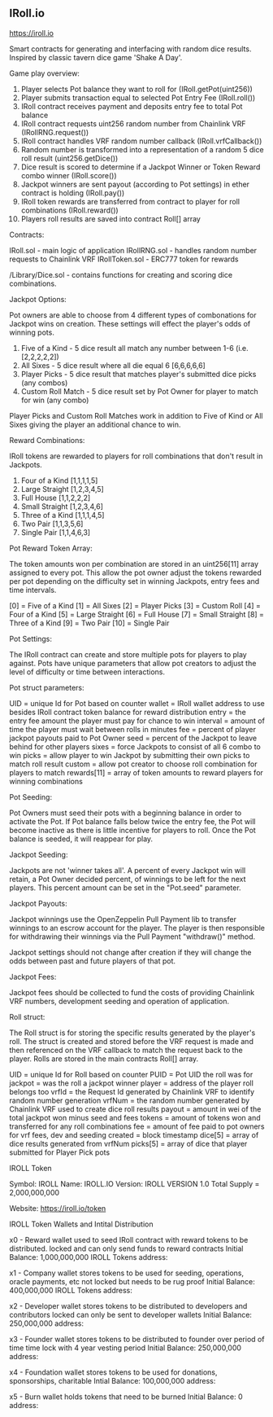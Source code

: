 ## IRoll.io 

https://iroll.io

Smart contracts for generating and interfacing with random dice results.  Inspired by classic tavern dice game 'Shake A Day'.

Game play overview:

01. Player selects Pot balance they want to roll for (IRoll.getPot(uint256))
02. Player submits transaction equal to selected Pot Entry Fee (IRoll.roll())
03. IRoll contract receives payment and deposits entry fee to total Pot balance 
04. IRoll contract requests uint256 random number from Chainlink VRF (IRollRNG.request())
05. IRoll contract handles VRF random number callback (IRoll.vrfCallback())
06. Random number is transformed into a representation of a random 5 dice roll result (uint256.getDice())
07. Dice result is scored to determine if a Jackpot Winner or Token Reward combo winner (IRoll.score())
08. Jackpot winners are sent payout (according to Pot settings) in ether contract is holding (IRoll.pay())
09. IRoll token rewards are transferred from contract to player for roll combinations (IRoll.reward()) 
10. Players roll results are saved into contract Roll[] array

Contracts:

IRoll.sol - main logic of application
IRollRNG.sol - handles random number requests to Chainlink VRF
IRollToken.sol - ERC777 token for rewards

/Library/Dice.sol - contains functions for creating and scoring dice combinations.

Jackpot Options:

Pot owners are able to choose from 4 different types of combonations for Jackpot wins on creation.
These settings will effect the player's odds of winning pots.

1. Five of a Kind - 5 dice result all match any number between 1-6 (i.e. [2,2,2,2,2])
2. All Sixes - 5 dice result where all die equal 6 [6,6,6,6,6]
3. Player Picks - 5 dice result that matches player's submitted dice picks (any combos)
4. Custom Roll Match - 5 dice result set by Pot Owner for player to match for win (any combo)

Player Picks and Custom Roll Matches work in addition to Five of Kind or All Sixes giving the player an additional chance to win.

Reward Combinations:

IRoll tokens are rewarded to players for roll combinations that don't result in Jackpots.

1. Four of a Kind   [1,1,1,1,5]
2. Large Straight   [1,2,3,4,5]
3. Full House       [1,1,2,2,2]
4. Small Straight   [1,2,3,4,6]
5. Three of a Kind  [1,1,1,4,5]
6. Two Pair         [1,1,3,5,6]
7. Single Pair      [1,1,4,6,3]


Pot Reward Token Array:

The token amounts won per combination are stored in an uint256[11] array assigned to every pot. This allow the pot owner adjust the tokens rewarded per pot depending on the difficulty set in winning Jackpots, entry fees and time intervals.

[0]  = Five of a Kind
[1]  = All Sixes
[2]  = Player Picks
[3]  = Custom Roll
[4]  = Four of a Kind
[5]  = Large Straight
[6]  = Full House
[7]  = Small Straight
[8]  = Three of a Kind
[9]  = Two Pair
[10] = Single Pair

Pot Settings:

The IRoll contract can create and store multiple pots for players to play against.  Pots have unique parameters that allow pot creators to adjust the level of difficulty or time between interactions.

Pot struct parameters:

UID      = unique Id for Pot based on counter
wallet   = IRoll wallet address to use besides IRoll contract token balance for reward distribution
entry    = the entry fee amount the player must pay for chance to win
interval = amount of time the player must wait between rolls in minutes
fee      = percent of player jackpot payouts paid to Pot Owner
seed     = percent of the Jackpot to leave behind for other players 
sixes    = force Jackpots to consist of all 6 combo to win
picks    = allow player to win Jackpot by submitting their own picks to match roll result
custom   = allow pot creator to choose roll combination for players to match
rewards[11] = array of token amounts to reward players for winning combinations


Pot Seeding:

Pot Owners must seed their pots with a beginning balance in order to activate the Pot.  If Pot balance falls below twice the entry fee, the Pot will become inactive as there is little incentive for players to roll.  Once the Pot balance is seeded, it will reappear for play.  

Jackpot Seeding:

Jackpots are not 'winner takes all'.  A percent of every Jackpot win will retain, a Pot Owner decided percent, of winnings to be left for the next players.  This percent amount can be set in the "Pot.seed" parameter.

Jackpot Payouts:

Jackpot winnings use the OpenZeppelin Pull Payment lib to transfer winnings to an escrow account for the player.  The player is then responsible for withdrawing their winnings via the Pull Payment "withdraw()" method.

Jackpot settings should not change after creation if they will change the odds between past and future players of that pot.

Jackpot Fees:

Jackpot fees should be collected to fund the costs of providing Chainlink VRF numbers, development seeding and operation of application.

Roll struct:

The Roll struct is for storing the specific results generated by the player's roll.  The struct is created and stored before the VRF request is made and then referenced on the VRF callback to match the request back to the player.  Rolls are stored in the main contracts Roll[] array.

UID      = unique Id for Roll based on counter
PUID     = Pot UID the roll was for
jackpot  = was the roll a jackpot winner
player   = address of the player roll belongs too
vrfId    = the Request Id generated by Chainlink VRF to identify random number generation
vrfNum   = the random number generated by Chainlink VRF used to create dice roll results
payout   = amount in wei of the total jackpot won minus seed and fees
tokens   = amount of tokens won and transferred for any roll combinations
fee      = amount of fee paid to pot owners for vrf fees, dev and seeding
created  = block timestamp
dice[5]  = array of dice results generated from vrfNum 
picks[5] = array of dice that player submitted for Player Pick pots


IROLL Token

Symbol: IROLL
Name: IROLL.IO
Version: IROLL VERSION 1.0
Total Supply = 2,000,000,000

Website:  https://iroll.io/token


IROLL Token Wallets and Intital Distribution

x0 - Reward wallet 
     used to seed IRoll contract with reward tokens to be distributed.
     locked and can only send funds to reward contracts
     Initial Balance: 1,000,000,000 IROLL Tokens
     address: 

x1 - Company wallet
     stores tokens to be used for seeding, operations, oracle payments, etc
     not locked but needs to be rug proof
     Initial Balance: 400,000,000 IROLL Tokens
     address: 

x2 - Developer wallet
     stores tokens to be distributed to developers and contributors
     locked can only be sent to developer wallets
     Initial Balance: 250,000,000
     address:

x3 - Founder wallet
     stores tokens to be distributed to founder over period of time
     time lock with 4 year vesting period
     Initial Balance: 250,000,000
     address:

x4 - Foundation wallet
     stores tokens to be used for donations, sponsorships, charitable
     Intial Balance: 100,000,000
     address: 

x5 - Burn wallet
     holds tokens that need to be burned
     Initial Balance: 0
     address: